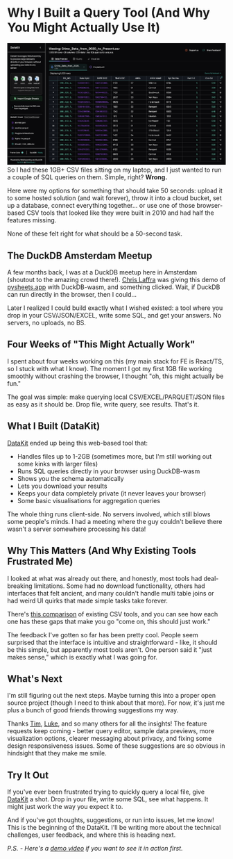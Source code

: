 
# Why I Built a Query Tool (And Why You Might Actually Use It)

![demo_picture](/public/images/demo_picture.png)
So I had these 1GB+ CSV files sitting on my laptop, and I just wanted to run a couple of SQL queries on them. Simple, right? **Wrong.**

Here were my options for something that should take 50 seconds: upload it to some hosted solution (and wait forever), throw it into a cloud bucket, set up a database, connect everything together... or use one of those browser-based CSV tools that looked like they were built in 2010 and had half the features missing.

None of these felt right for what should be a 50-second task.

## The DuckDB Amsterdam Meetup

A few months back, I was at a DuckDB meetup here in Amsterdam (shoutout to the amazing crowd there!). [Chris Laffra](https://www.linkedin.com/in/chrislaffra/) was giving this demo of [pysheets.app](https://pysheets.app/) with DuckDB-wasm, and something clicked. Wait, if DuckDB can run directly in the browser, then I could...

Later I realized I could build exactly what I wished existed: a tool where you drop in your CSV/JSON/EXCEL, write some SQL, and get your answers. No servers, no uploads, no BS.

## Four Weeks of "This Might Actually Work"

I spent about four weeks working on this (my main stack for FE is React/TS, so I stuck with what I know). The moment I got my first 1GB file working smoothly without crashing the browser, I thought "oh, this might actually be fun."

The goal was simple: make querying local CSV/EXCEL/PARQUET/JSON files as easy as it should be. Drop file, write query, see results. That's it.

## What I Built (DataKit)

[DataKit](https://datakit.dev/) ended up being this web-based tool that:

- Handles files up to 1-2GB (sometimes more, but I'm still working out some kinks with larger files)
- Runs SQL queries directly in your browser using DuckDB-wasm
- Shows you the schema automatically
- Lets you download your results
- Keeps your data completely private (it never leaves your browser)
- Some basic visualisations for aggregation queries

The whole thing runs client-side. No servers involved, which still blows some people's minds. I had a meeting where the guy couldn't believe there wasn't a server somewhere processing his data!

## Why This Matters (And Why Existing Tools Frustrated Me)

I looked at what was already out there, and honestly, most tools had deal-breaking limitations. Some had no download functionality, others had interfaces that felt ancient, and many couldn't handle multi table joins or had weird UI quirks that made simple tasks take forever.

There's [this comparison](https://dev.to/freakynit/a-comparison-of-top-private-and-browser-based-sql-on-csv-tools-5gk2) of existing CSV tools, and you can see how each one has these gaps that make you go "come on, this should just work."

The feedback I've gotten so far has been pretty cool. People seem surprised that the interface is intuitive and straightforward - like, it should be this simple, but apparently most tools aren't. One person said it "just makes sense," which is exactly what I was going for.

## What's Next

I'm still figuring out the next steps. Maybe turning this into a proper open source project (though I need to think about that more). For now, it's just me plus a bunch of good friends throwing suggestions my way.

Thanks [Tim](https://www.linkedin.com/in/timwebster85/), [Luke](https://www.linkedin.com/in/luke-rynne-cullen/), and so many others for all the insights! The feature requests keep coming - better query editor, sample data previews, more visualization options, clearer messaging about privacy, and fixing some design responsiveness issues. Some of these suggestions are so obvious in hindsight that they make me smile.

## Try It Out

If you've ever been frustrated trying to quickly query a local file, give [DataKit](https://datakit.dev/) a shot. Drop in your file, write some SQL, see what happens. It might just work the way you expect it to.

And if you've got thoughts, suggestions, or run into issues, let me know! This is the beginning of the DataKit. I'll be writing more about the technical challenges, user feedback, and where this is heading next.

_P.S. - Here's a [demo video](https://youtu.be/5uv88X0VlYg) if you want to see it in action first._
